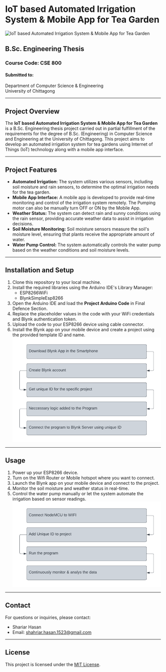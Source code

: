 # IoT based Automated Irrigation System & Mobile App for Tea Garden

![IoT based Automated Irrigation System & Mobile App for Tea Garden](./cover.png)

## B.Sc. Engineering Thesis

### Course Code: CSE 800

#### Submitted to:

Department of Computer Science & Engineering  
University of Chittagong

---

## Project Overview

The **IoT based Automated Irrigation System & Mobile App for Tea Garden** is a B.Sc. Engineering thesis project carried out in partial fulfillment of the requirements for the degree of B.Sc. (Engineering) in Computer Science and Engineering at the University of Chittagong. This project aims to develop an automated irrigation system for tea gardens using Internet of Things (IoT) technology along with a mobile app interface.

---

## Project Features

- **Automated Irrigation:** The system utilizes various sensors, including soil moisture and rain sensors, to determine the optimal irrigation needs for the tea garden.
- **Mobile App Interface:** A mobile app is developed to provide real-time monitoring and control of the irrigation system remotely. The Pumping motor can also be manually turn OFF or ON by the Mobile App.
- **Weather Status:** The system can detect rain and sunny conditions using the rain sensor, providing accurate weather data to assist in irrigation decisions.
- **Soil Moisture Monitoring:** Soil moisture sensors measure the soil's moisture level, ensuring that plants receive the appropriate amount of water.
- **Water Pump Control:** The system automatically controls the water pump based on the weather conditions and soil moisture levels.

---

## Installation and Setup

1. Clone this repository to your local machine.
2. Install the required libraries using the Arduino IDE's Library Manager:
   - ESP8266WiFi
   - BlynkSimpleEsp8266
3. Open the Arduino IDE and load the **Project Arduino Code** in Final Defence Section.
4. Replace the placeholder values in the code with your WiFi credentials and Blynk authentication token.
5. Upload the code to your ESP8266 device using cable connector.
6. Install the Blynk app on your mobile device and create a project using the provided template ID and name.
   ![Setup](./Final%20Defence/Assets/Overview%201.png)

---

## Usage

1. Power up your ESP8266 device.
2. Turn on the Wifi Router or Mobile hotspot where you want to connect.
3. Launch the Blynk app on your mobile device and connect to the project.
4. Monitor the soil moisture and weather status in real-time.
5. Control the water pump manually or let the system automate the irrigation based on sensor readings.
   ![Usage](./Final%20Defence/Assets/Overview%202.png)

---

## Contact

For questions or inquiries, please contact:

- Shariar Hasan
- Email: shahriar.hasan.1523@gmail.com

---

## License

This project is licensed under the [MIT License](LICENSE).
